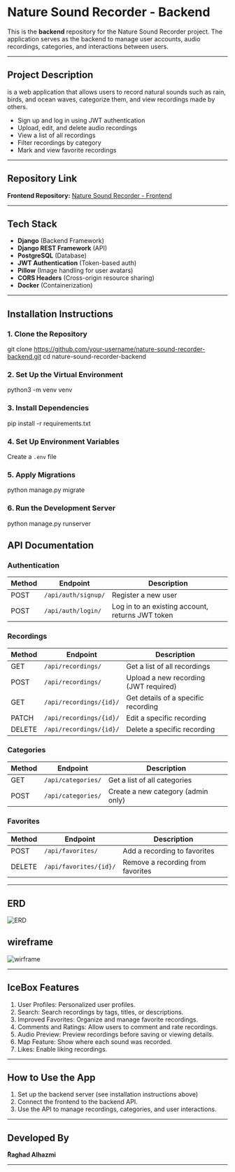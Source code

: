 # Nature Sound Recorder - Backend

This is the **backend** repository for the Nature Sound Recorder project. The application serves as the backend to manage user accounts, audio recordings, categories, and interactions between users.

---

## Project Description

is a web application that allows users to record natural sounds such as rain, birds, and ocean waves, categorize them, and view recordings made by others.

* Sign up and log in using JWT authentication
* Upload, edit, and delete audio recordings
* View a list of all recordings
* Filter recordings by category
* Mark and view favorite recordings

---

## Repository Link

**Frontend Repository:** [Nature Sound Recorder - Frontend](https://github.com/your-username/nature-sound-recorder-frontend)

---

## Tech Stack

* **Django** (Backend Framework)
* **Django REST Framework** (API)
* **PostgreSQL** (Database)
* **JWT Authentication** (Token-based auth)
* **Pillow** (Image handling for user avatars)
* **CORS Headers** (Cross-origin resource sharing)
* **Docker** (Containerization)

---

## Installation Instructions

### 1. Clone the Repository

git clone https://github.com/your-username/nature-sound-recorder-backend.git
cd nature-sound-recorder-backend

### 2. Set Up the Virtual Environment

python3 -m venv venv


### 3. Install Dependencies

pip install -r requirements.txt

### 4. Set Up Environment Variables

Create a `.env` file

### 5. Apply Migrations

python manage.py migrate

### 6. Run the Development Server

python manage.py runserver
## API Documentation

### Authentication

| Method | Endpoint                | Description                          |
|--------|-------------------------|--------------------------------------|
| POST   | `/api/auth/signup/`     | Register a new user                  |
| POST   | `/api/auth/login/`      | Log in to an existing account, returns JWT token |

### Recordings

| Method | Endpoint                      | Description                          |
|--------|-------------------------------|--------------------------------------|
| GET    | `/api/recordings/`            | Get a list of all recordings         |
| POST   | `/api/recordings/`            | Upload a new recording (JWT required)|
| GET    | `/api/recordings/{id}/`       | Get details of a specific recording  |
| PATCH  | `/api/recordings/{id}/`       | Edit a specific recording            |
| DELETE | `/api/recordings/{id}/`       | Delete a specific recording          |

### Categories

| Method | Endpoint                | Description                          |
|--------|-------------------------|--------------------------------------|
| GET    | `/api/categories/`      | Get a list of all categories         |
| POST   | `/api/categories/`      | Create a new category (admin only)   |

### Favorites

| Method | Endpoint                      | Description                          |
|--------|-------------------------------|--------------------------------------|
| POST   | `/api/favorites/`             | Add a recording to favorites         |
| DELETE | `/api/favorites/{id}/`        | Remove a recording from favorites    |


---

## ERD
![ERD](ERD.png)

## wireframe
![wirframe](wireframe.png)

---

## IceBox Features

 1. User Profiles: Personalized user profiles. 
 2. Search: Search recordings by tags, titles, or descriptions. 
 3. Improved Favorites: Organize and manage favorite recordings. 
 4. Comments and Ratings: Allow users to comment and rate recordings. 
 5. Audio Preview: Preview recordings before saving or viewing details. 
 6. Map Feature: Show where each sound was recorded. 
 7. Likes: Enable liking recordings. 

---

## How to Use the App

1. Set up the backend server (see installation instructions above)
2. Connect the frontend to the backend API.
3. Use the API to manage recordings, categories, and user interactions.


---

## Developed By

**ٌRaghad Alhazmi**

---

